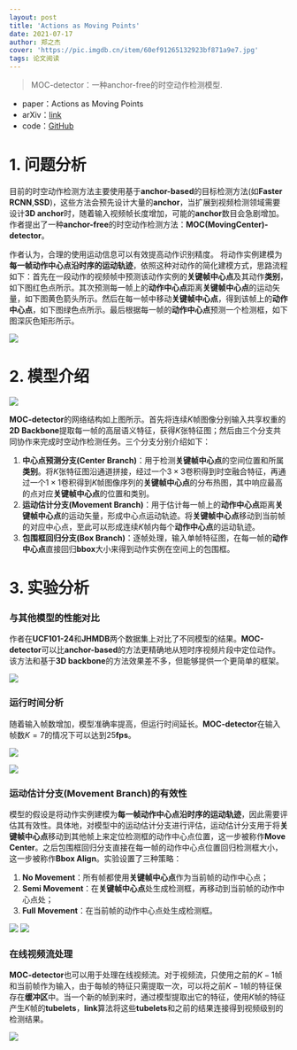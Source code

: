 ```yaml
---
layout: post
title: 'Actions as Moving Points'
date: 2021-07-17
author: 郑之杰
cover: 'https://pic.imgdb.cn/item/60ef91265132923bf871a9e7.jpg'
tags: 论文阅读
---
```


> MOC-detector：一种anchor-free的时空动作检测模型.

- paper：Actions as Moving Points
- arXiv：[link](https://arxiv.org/abs/2001.04608)
- code：[GitHub](https://deeperaction.github.io/multisports/)

# 1. 问题分析
目前的时空动作检测方法主要使用基于**anchor-based**的目标检测方法(如**Faster RCNN**,**SSD**)，这些方法会预先设计大量的**anchor**，当扩展到视频检测领域需要设计**3D anchor**时，随着输入视频帧长度增加，可能的**anchor**数目会急剧增加。作者提出了一种**anchor-free**的时空动作检测方法：**MOC(MovingCenter)-detector**。

作者认为，合理的使用运动信息可以有效提高动作识别精度。
将动作实例建模为**每一帧动作中心点沿时序的运动轨迹**，依照这种对动作的简化建模方式，思路流程如下：首先在一段动作的视频帧中预测该动作实例的**关键帧中心点**及其动作**类别**，如下图红色点所示。其次预测每一帧上的**动作中心点**距离**关键帧中心点**的运动矢量，如下图黄色箭头所示。然后在每一帧中移动**关键帧中心点**，得到该帧上的**动作中心点**，如下图绿色点所示。最后根据每一帧的**动作中心点**预测一个检测框，如下图深灰色矩形所示。

![](https://pic.imgdb.cn/item/60efb69c5132923bf8414224.jpg)

# 2. 模型介绍

![](https://pic.imgdb.cn/item/60efb4c75132923bf8380225.jpg)

**MOC-detector**的网络结构如上图所示。首先将连续$K$帧图像分别输入共享权重的**2D Backbone**提取每一帧的高层语义特征，获得$K$张特征图；然后由三个分支共同协作来完成时空动作检测任务。三个分支分别介绍如下：
1. **中心点预测分支(Center Branch)**：用于检测**关键帧中心点**的空间位置和所属**类别**。将$K$张特征图沿通道拼接，经过一个$3×3$卷积得到时空融合特征，再通过一个$1×1$卷积得到$K$帧图像序列的**关键帧中心点**的分布热图，其中响应最高的点对应**关键帧中心点**的位置和类别。
2. **运动估计分支(Movement Branch)**：用于估计每一帧上的**动作中心点**距离**关键帧中心点**的运动矢量，形成中心点运动轨迹。将**关键帧中心点**移动到当前帧的对应中心点，至此可以形成连续$K$帧内每个**动作中心点**的运动轨迹。
3. **包围框回归分支(Box Branch)**：逐帧处理，输入单帧特征图，在每一帧的**动作中心点**直接回归**bbox**大小来得到动作实例在空间上的包围框。

# 3. 实验分析
### 与其他模型的性能对比

作者在**UCF101-24**和**JHMDB**两个数据集上对比了不同模型的结果。**MOC-detector**可以比**anchor-based**的方法更精确地从短时序视频片段中定位动作。该方法和基于**3D backbone**的方法效果差不多，但能够提供一个更简单的框架。

![](https://pic.imgdb.cn/item/60efbcd25132923bf8655467.jpg)

### 运行时间分析
随着输入帧数增加，模型准确率提高，但运行时间延长。**MOC-detector**在输入帧数$K=7$的情况下可以达到$25$**fps**。

![](https://pic.imgdb.cn/item/60efbfe75132923bf87a093f.jpg)

![](https://pic.imgdb.cn/item/60efc0225132923bf87b9d82.jpg)

### 运动估计分支(Movement Branch)的有效性
模型的假设是将动作实例建模为**每一帧动作中心点沿时序的运动轨迹**，因此需要评估其有效性。具体地，对模型中的运动估计分支进行评估，运动估计分支用于将**关键帧中心点**移动到其他帧上来定位检测框的动作中心点位置，这一步被称作**Move Center**。之后包围框回归分支直接在每一帧的动作中心点位置回归检测框大小，这一步被称作**Bbox Align**。实验设置了三种策略：
1. **No Movement**：所有帧都使用**关键帧中心点**作为当前帧的动作中心点；
2. **Semi Movement**：在**关键帧中心点**处生成检测框，再移动到当前帧的动作中心点处；
3. **Full Movement**：在当前帧的动作中心点处生成检测框。

![](https://pic.imgdb.cn/item/60efc0365132923bf87c2a8d.jpg)
![](https://pic.imgdb.cn/item/60efc0425132923bf87c7a2b.jpg)

### 在线视频流处理
**MOC-detector**也可以用于处理在线视频流。对于视频流，只使用之前的$K-1$帧和当前帧作为输入，由于每帧的特征只需提取一次，可以将之前$K-1$帧的特征保存在**缓冲区**中。当一个新的帧到来时，通过模型提取出它的特征，使用$K$帧的特征产生$K$帧的**tubelets**，**link**算法将这些**tubelets**和之前的结果连接得到视频级别的检测结果。

![](https://pic.imgdb.cn/item/60efbdc95132923bf86ba9ec.jpg)